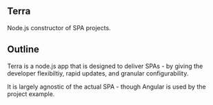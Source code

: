 ## Terra
Node.js constructor of SPA projects.

## Outline

Terra is a node.js app that is designed to deliver SPAs - by giving the developer flexibiltiy, rapid updates, and granular configurability.

It is largely agnostic of the actual SPA - though Angular is used by the project example.
